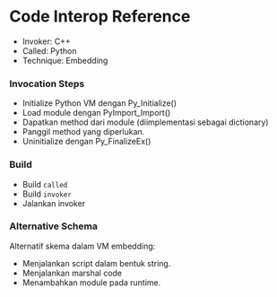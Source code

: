 # Code Interop Reference

* Invoker: C++
* Called: Python
* Technique: Embedding

### Invocation Steps

- Initialize Python VM dengan Py_Initialize()
- Load module dengan PyImport_Import()
- Dapatkan method dari module (diimplementasi sebagai dictionary)
- Panggil method yang diperlukan.
- Uninitialize dengan Py_FinalizeEx()


### Build

- Build `called`
- Build `invoker`
- Jalankan invoker

### Alternative Schema

Alternatif skema dalam VM embedding:

- Menjalankan script dalam bentuk string.
- Menjalankan marshal code
- Menambahkan module pada runtime.